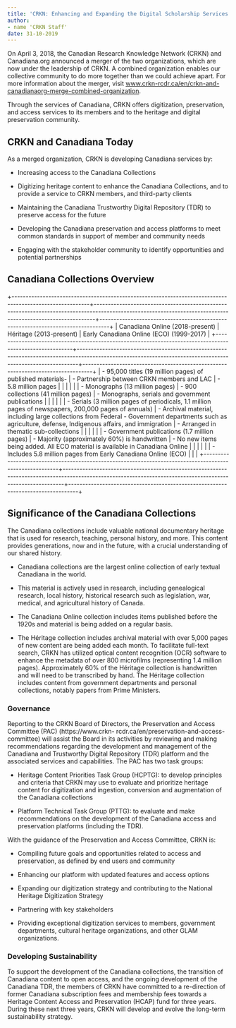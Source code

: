 ```yaml
---
title: 'CRKN: Enhancing and Expanding the Digital Scholarship Services of Canadiana'
author: 
- name 'CRKN Staff'
date: 31-10-2019
---
```


On April 3, 2018, the Canadian Research Knowledge Network (CRKN) and Canadiana.org announced a merger of the two organizations, which are now under the leadership of CRKN. A combined organization enables our collective community to do more together than we could achieve apart. For more information about the merger, visit www.crkn-rcdr.ca/en/crkn-and-canadianaorg-merge-combined-organization.

Through the services of Canadiana, CRKN offers digitization, preservation, and access services to its members and to the heritage and digital preservation community.

## CRKN and Canadiana Today 

As a merged organization, CRKN is developing Canadiana services by:

-   Increasing access to the Canadiana Collections

-   Digitizing heritage content to enhance the Canadiana Collections, and to provide a service to CRKN members, and third-party clients

-   Maintaining the Canadiana Trustworthy Digital Repository (TDR) to preserve access for the future

-   Developing the Canadiana preservation and access platforms to meet common standards in support of member and community needs

-   Engaging with the stakeholder community to identify opportunities and potential partnerships

## Canadiana Collections Overview 

+---------------------------------------------------------------------------------------------------------+------------------------------------------------------------------------------------------------------------------------------------------------------------+---------------------------------------------------------------------------------+
| Canadiana Online (2018-present)                                                                         | Héritage (2013-present)                                                                                                                                    | Early Canadiana Online (ECO) (1999-2017)                                        |
+---------------------------------------------------------------------------------------------------------+------------------------------------------------------------------------------------------------------------------------------------------------------------+---------------------------------------------------------------------------------+
| -   95,000 titles (19 million pages) of published materials-                                            | -   Partnership between CRKN members and LAC                                                                                                               | -   5.8 million pages                                                           |
|                                                                                                         |                                                                                                                                                            |                                                                                 |
| -   Monographs (13 million pages)                                                                       | -   900 collections (41 million pages)                                                                                                                     | -   Monographs, serials and government publications                             |
|                                                                                                         |                                                                                                                                                            |                                                                                 |
| -   Serials (3 million pages of periodicals, 1.1 million pages of newspapers, 200,000 pages of annuals) | -   Archival material, including large collections from Federal - Government departments such as agriculture, defense, Indigenous affairs, and immigration | -   Arranged in thematic sub-collections                                        |
|                                                                                                         |                                                                                                                                                            |                                                                                 |
| -   Government publications (1.7 million pages)                                                         | -   Majority (approximately 60%) is handwritten                                                                                                            | -   No new items being added. All ECO material is available in Canadiana Online |
|                                                                                                         |                                                                                                                                                            |                                                                                 |
| -   Includes 5.8 million pages from Early Canadiana Online (ECO)                                        |                                                                                                                                                            |                                                                                 |
+---------------------------------------------------------------------------------------------------------+------------------------------------------------------------------------------------------------------------------------------------------------------------+---------------------------------------------------------------------------------+

## Significance of the Canadiana Collections 

The Canadiana collections include valuable national documentary heritage that is used for research, teaching, personal history, and more. This content provides generations, now and in the future, with a crucial understanding of our shared history.

-   Canadiana collections are the largest online collection of early textual Canadiana in the world.

-   This material is actively used in research, including genealogical research, local history, historical research such as legislation, war, medical, and agricultural history of Canada.

-   The Canadiana Online collection includes items published before the 1920s and material is being added on a regular basis.

-   The Héritage collection includes archival material with over 5,000 pages of new content are being added each month. To facilitate full-text search, CRKN has utilized optical content recognition (OCR) software to enhance the metadata of over 800 microfilms (representing 1.4 million pages). Approximately 60% of the Héritage collection is handwritten and will need to be transcribed by hand. The Héritage collection includes content from government departments and personal collections, notably papers from Prime Ministers.

### Governance 

Reporting to the CRKN Board of Directors, the Preservation and Access Committee (PAC) (https://www.crkn- rcdr.ca/en/preservation-and-access-committee) will assist the Board in its activities by reviewing and making recommendations regarding the development and management of the Canadiana and Trustworthy Digital Repository (TDR) platform and the associated services and capabilities. The PAC has two task groups:

-   Heritage Content Priorities Task Group (HCPTG): to develop principles and criteria that CRKN may use to evaluate and prioritize heritage content for digitization and ingestion, conversion and augmentation of the Canadiana collections

-   Platform Technical Task Group (PTTG): to evaluate and make recommendations on the development of the Canadiana access and preservation platforms (including the TDR).

With the guidance of the Preservation and Access Committee, CRKN is:

-   Compiling future goals and opportunities related to access and preservation, as defined by end users and community

-   Enhancing our platform with updated features and access options

-   Expanding our digitization strategy and contributing to the National Heritage Digitization Strategy

-   Partnering with key stakeholders

-   Providing exceptional digitization services to members, government departments, cultural heritage organizations, and other GLAM organizations.

### Developing Sustainability 

To support the development of the Canadiana collections, the transition of Canadiana content to open access, and the ongoing development of the Canadiana TDR, the members of CRKN have committed to a re-direction of former Canadiana subscription fees and membership fees towards a Heritage Content Access and Preservation (HCAP) fund for three years. During these next three years, CRKN will develop and evolve the long-term sustainability strategy.
